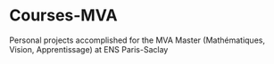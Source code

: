 # Courses-MVA
Personal projects accomplished for the MVA Master (Mathématiques, Vision, Apprentissage) at ENS Paris-Saclay

